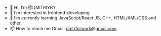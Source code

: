 - 👋 Hi, I’m @DMITRIYBY
- 👀 I’m interested in frontend-developing
- 🌱 I’m currently learning JavaScript/React JS, C++, HTML/XML/CSS and other.
- 📫 How to reach me Gmail: dmtrforwork@gmail.com.
